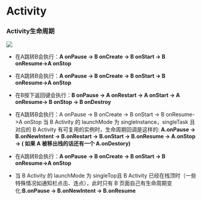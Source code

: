 # Activity

### Activity生命周期
![](../img/20130828141902812.png)

- 在A跳转B会执行：**A onPause ->  B onCreate -> B onStart -> B onResume->A onStop**

- 在A跳转B会执行：**A onPause ->  B onCreate -> B onStart -> B onResume->A onStop**

- 在B按下返回键会执行：**B onPause -> A onRestart -> A onStart -> A onResume-> B onStop -> B onDestroy**

- 在A跳转B会执行：A onPause ->  B onCreate -> B onStart -> B onResume->A onStop
当 B Activity 的 launchMode 为 singleInstance，singleTask 且对应的 B Activity 有可复用的实例时，生命周期回调是这样的: **A.onPause -> B.onNewIntent -> B.onRestart -> B.onStart -> B.onResume -> A.onStop -> ( 如果 A 被移出栈的话还有一个 A.onDestory)** 

- 在A跳转B会执行：**A onPause ->  B onCreate -> B onStart -> B onResume->A onStop**
- 当 B Activity 的 launchMode 为 singleTop且 B Activity 已经在栈顶时（一些特殊情况如通知栏点击、连点），此时只有 B 页面自己有生命周期变化:**B.onPause -> B.onNewIntent -> B.onResume**




